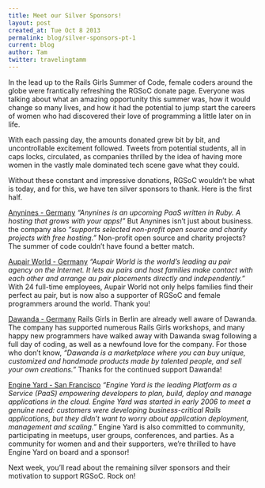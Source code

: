 ```yaml
---
title: Meet our Silver Sponsors!
layout: post
created_at: Tue Oct 8 2013
permalink: blog/silver-sponsors-pt-1
current: blog
author: Tam
twitter: travelingtamm
---
```


In the lead up to the Rails Girls Summer of Code, female coders around the globe were frantically refreshing the RGSoC donate page. Everyone was talking about what an amazing opportunity this summer was, how it would change so many lives, and how it had the potential to jump start the careers of women who had discovered their love of programming a little later on in life. 

With each passing day, the amounts donated grew bit by bit, and uncontrollable excitement followed. Tweets from potential students, all in caps locks, circulated, as companies thrilled by the idea of having more women in the vastly male dominated tech scene gave what they could. 

Without these constant and impressive donations, RGSoC wouldn’t be what is today, and for this, we have ten silver sponsors to thank. Here is the first half.

[Anynines - Germany](http://www.anynines.com/)
_“Anynines is an upcoming PaaS written in Ruby. A hosting that grows with your apps!”_ But Anynines isn’t just about business. the company also _“supports selected non-profit open source and charity projects with free hosting.”_ Non-profit open source and charity projects? The summer of code couldn’t have found a better match. 

[Aupair World - Germany](http://www.aupair-world.net/)
_“Aupair World is the world’s leading au pair agency on the Internet. It lets au pairs and host families make contact with each other and arrange au pair placements directly and independently.”_ With 24 full-time employees, Aupair World not only helps families find their perfect au pair, but is now also a supporter of RGSoC and female programmers around the world. Thank you!

[Dawanda - Germany](http://de.dawanda.com/)
Rails Girls in Berlin are already well aware of Dawanda. The company has supported numerous Rails Girls workshops, and many happy new programmers have walked away with Dawanda swag following a full day of coding, as well as a newfound love for the company. For those who don’t know, _“Dawanda is a marketplace where you can buy unique, customized and handmade products made by talented people, and sell your own creations.”_ Thanks for the continued support Dawanda!

[Engine Yard - San Francisco](https://www.engineyard.com/)
_“Engine Yard is the leading Platform as a Service (PaaS) empowering developers to plan, build, deploy and manage applications in the cloud. Engine Yard was started in early 2006 to meet a genuine need: customers were developing business-critical Rails applications, but they didn’t want to worry about application deployment, management and scaling.”_ Engine Yard is also committed to community, participating in meetups, user groups, conferences, and parties. As a community for women and and their supporters, we’re thrilled to have Engine Yard on board and a sponsor!

Next week, you’ll read about the remaining silver sponsors and their motivation to support RGSoC. Rock on!